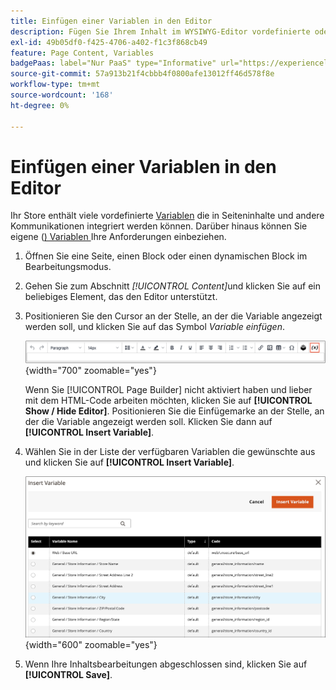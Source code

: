 ```yaml
---
title: Einfügen einer Variablen in den Editor
description: Fügen Sie Ihrem Inhalt im WYSIWYG-Editor vordefinierte oder benutzerdefinierte Variablen hinzu.
exl-id: 49b05df0-f425-4706-a402-f1c3f868cb49
feature: Page Content, Variables
badgePaas: label="Nur PaaS" type="Informative" url="https://experienceleague.adobe.com/en/docs/commerce/user-guides/product-solutions" tooltip="Gilt nur für Adobe Commerce in Cloud-Projekten (von Adobe verwaltete PaaS-Infrastruktur) und lokale Projekte."
source-git-commit: 57a913b21f4cbbb4f0800afe13012ff46d578f8e
workflow-type: tm+mt
source-wordcount: '168'
ht-degree: 0%

---
```


# Einfügen einer Variablen in den Editor

Ihr Store enthält viele vordefinierte [Variablen](../systems/variables-predefined.md) die in Seiteninhalte und andere Kommunikationen integriert werden können. Darüber hinaus können Sie eigene ([) Variablen ](../systems/variables-custom.md) Ihre Anforderungen einbeziehen.

1. Öffnen Sie eine Seite, einen Block oder einen dynamischen Block im Bearbeitungsmodus.

1. Gehen Sie zum Abschnitt _[!UICONTROL Content]_&#x200B;und klicken Sie auf ein beliebiges Element, das den Editor unterstützt.

1. Positionieren Sie den Cursor an der Stelle, an der die Variable angezeigt werden soll, und klicken Sie auf das Symbol _Variable einfügen_.

   ![Editor-Symbolleiste - Variable einfügen](./assets/editor-toolbar-variable-button.png){width="700" zoomable="yes"}

   Wenn Sie [!UICONTROL Page Builder] nicht aktiviert haben und lieber mit dem HTML-Code arbeiten möchten, klicken Sie auf **[!UICONTROL Show / Hide Editor]**. Positionieren Sie die Einfügemarke an der Stelle, an der die Variable angezeigt werden soll. Klicken Sie dann auf **[!UICONTROL Insert Variable]**.

1. Wählen Sie in der Liste der verfügbaren Variablen die gewünschte aus und klicken Sie auf **[!UICONTROL Insert Variable]**.

   ![Seite „Variable einfügen](./assets/content-insert-variable.png){width="600" zoomable="yes"}

1. Wenn Ihre Inhaltsbearbeitungen abgeschlossen sind, klicken Sie auf **[!UICONTROL Save]**.
